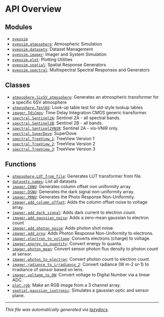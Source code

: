 <!-- markdownlint-disable -->

# API Overview

## Modules

- [`pyeosim`](./pyeosim.md#module-pyeosim)
- [`pyeosim.atmosphere`](./pyeosim.atmosphere.md#module-pyeosimatmosphere): Atmospheric Simulation
- [`pyeosim.datasets`](./pyeosim.datasets.md#module-pyeosimdatasets): Dataset Management
- [`pyeosim.imager`](./pyeosim.imager.md#module-pyeosimimager): Imager and System Simulation
- [`pyeosim.plot`](./pyeosim.plot.md#module-pyeosimplot): Plotting Utilities
- [`pyeosim.spatial`](./pyeosim.spatial.md#module-pyeosimspatial): Spatial Response Generators
- [`pyeosim.spectral`](./pyeosim.spectral.md#module-pyeosimspectral): Multispectral Spectral Responses and Generators

## Classes

- [`atmosphere.SixSV_atmosphere`](./pyeosim.atmosphere.md#class-sixsv_atmosphere): Generates an atmospheric transformer for a specific 6SV atmosphere
- [`atmosphere.Test6S`](./pyeosim.atmosphere.md#class-test6s): Look-up table test for old-style lookup tables
- [`imager.TdiCmos`](./pyeosim.imager.md#class-tdicmos): Time Delay Integration CMOS generic transformer.
- [`spectral.Sentinel2A`](./pyeosim.spectral.md#class-sentinel2a): Sentinel 2A - all spectral bands.
- [`spectral.Sentinel2B`](./pyeosim.spectral.md#class-sentinel2b): Sentinel 2B - all bands.
- [`spectral.Sentinel2VNIR`](./pyeosim.spectral.md#class-sentinel2vnir): Sentinel 2A - vis-VNIR only.
- [`spectral.SuperDove`](./pyeosim.spectral.md#class-superdove): SuperDove
- [`spectral.TreeView_1`](./pyeosim.spectral.md#class-treeview_1): TreeView Version 1
- [`spectral.TreeView_2`](./pyeosim.spectral.md#class-treeview_2): TreeView Version 2
- [`spectral.TreeView_3`](./pyeosim.spectral.md#class-treeview_3): TreeView Version 3

## Functions

- [`atmosphere.LUT_from_file`](./pyeosim.atmosphere.md#function-lut_from_file): Generates LUT transformer from file.
- [`datasets.names`](./pyeosim.datasets.md#function-names): List all datasets
- [`imager.CONU`](./pyeosim.imager.md#function-conu): Generates column offset non uniformity array
- [`imager.DSNU`](./pyeosim.imager.md#function-dsnu): Generates the dark signal non-uniformity array.
- [`imager.PRNU`](./pyeosim.imager.md#function-prnu): Generates the Photo Response Non-Uniformity.
- [`imager.add_column_offset`](./pyeosim.imager.md#function-add_column_offset): Adds the column offset noise to voltage array.
- [`imager.add_dark_signal`](./pyeosim.imager.md#function-add_dark_signal): Adds dark current to electron count.
- [`imager.add_gaussian_noise`](./pyeosim.imager.md#function-add_gaussian_noise): Adds a zero-mean gaussian to electron count
- [`imager.add_photon_noise`](./pyeosim.imager.md#function-add_photon_noise): Adds photon shot noise.
- [`imager.add_prnu`](./pyeosim.imager.md#function-add_prnu): Adds Photon Response Non-Uniformity to electrons.
- [`imager.electron_to_voltage`](./pyeosim.imager.md#function-electron_to_voltage): Converts electrons (charge) to voltage.
- [`imager.energy_to_quantity`](./pyeosim.imager.md#function-energy_to_quantity): Convert energy to quanta.
- [`imager.photon_mean`](./pyeosim.imager.md#function-photon_mean): Convert sensor photon flux density to photon count at sensor.
- [`imager.photon_to_electron`](./pyeosim.imager.md#function-photon_to_electron): Convert photon count to electron count.
- [`imager.radiance_to_irradiance_2`](./pyeosim.imager.md#function-radiance_to_irradiance_2): Convert radiance (W m-2 sr-1) to irradiance of sensor based on lens.
- [`imager.voltage_to_DN`](./pyeosim.imager.md#function-voltage_to_dn): Convert voltage to Digital Number via a linear ADC.
- [`plot.rgb`](./pyeosim.plot.md#function-rgb): Make an RGB image from a 3 channel array.
- [`spatial.gaussian_isotropic`](./pyeosim.spatial.md#function-gaussian_isotropic): Simulates a gaussian optic and sensor plane.


---

_This file was automatically generated via [lazydocs](https://github.com/ml-tooling/lazydocs)._
